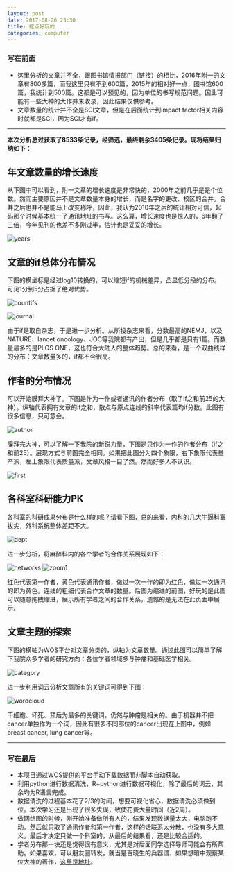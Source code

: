 ```yaml
---
layout: post
date: 2017-08-26 23:30
title: 挖点好玩的
categories: computer
---
```

### 写在前面

- 这里分析的文章并不全，跟图书馆情报部门（[链接](http://202.116.65.75/c/portal/layout?p_l_id=PUB.1001.453)）的相比，2016年附一的文章有800多篇，而我这里只有不到600篇，2015年的相对好一点，图书馆600篇，我统计到500篇。这都是可以预见的，因为单位的书写规范问题。因此可能有一些大神的大作并未收录，因此结果仅供参考。
- 文章数量的统计并不全是SCI文章，但是在后面统计到impact factor相关内容时就都是SCI，因为SCI才有if。

---

**本次分析总过获取了8533条记录，经筛选，最终剩余3405条记录。现将结果归纳如下：**

## 年文章数量的增长速度

从下图中可以看到，附一文章的增长速度是非常快的，2000年之前几乎是是个位数。然而主要原因并不是文章数量本身的增长，而是名字的更改、校区的合并。合并之后也并不是能马上改变称呼，因此，我认为2010年之后的统计相对可信，起码那个时候基本统一了通讯地址的书写。这么算，增长速度也是惊人的，6年翻了三倍，今年见刊的也差不多刚过半，估计也是妥妥的增长。

![years](http://ocmk8pdgu.bkt.clouddn.com/c1d0f8192a6439f693d408efee4d2395.png)

## 文章的if总体分布情况

下图的横坐标是经过log10转换的，可以缩短if的机械差异，凸显低分段的分布。可见1分到5分占据了绝对优势。

![countifs](http://ocmk8pdgu.bkt.clouddn.com/efb46605b381e367d23372ebebcd3caa.png)

![journal](http://ocmk8pdgu.bkt.clouddn.com/142b336ad8c278feb33f6e6863ea2d90.png)

由于if是取自杂志，于是进一步分析。从所投杂志来看，分数最高的NEMJ，以及NATURE、lancet oncology、JOC等我院都有产出，但是几乎都是只有1篇。而数量最多的是PLOS ONE，这也符合大陆人的整体趋势。总的来看，是一个双曲线样的分布：文章数量多的，if都不会很高。

## 作者的分布情况

可以开始膜拜大神了。下图是作为一作或者通讯的作者分布（取了if之和前25的大神）。纵轴代表拥有文章的if之和，散点与原点连线的斜率代表篇均if分数。此图有很多信息，只可意会。

![author](http://ocmk8pdgu.bkt.clouddn.com/c78c2ad4868c71aeb0ee624558c89d8d.png)

膜拜完大神，可以了解一下我院的新锐力量，下图是只作为一作的作者分布（if之和前25）。展现方式与前图完全相同。如果把此图分为四个象限，右下象限代表量产派，左上象限代表质量派，文章风格一目了然。然而好多人不认识。

![first](http://ocmk8pdgu.bkt.clouddn.com/e8da38a7c98de7a745bb2dbf5ca11b78.png)

## 各科室科研能力PK

各科室的科研成果分布是什么样的呢？请看下图，总的来看，内科的几大牛逼科室拔尖，外科系统整体差距不大。

![dept](http://ocmk8pdgu.bkt.clouddn.com/f946fb11e853bb9bdb25d96ddf4ba785.png)

进一步分析，将麻醉科内的各个学者的合作关系展现如下：

![networks](http://ocmk8pdgu.bkt.clouddn.com/29d7fa499cf65e8b401653415e678405.png)
![zoom1](http://ocmk8pdgu.bkt.clouddn.com/2ed2c6be42dfa616e3899192648c7084.png)

红色代表第一作者，黄色代表通讯作者，做过一次一作的即为红色，做过一次通讯的即为黄色。连线的粗细代表合作文章的数量。后图为缩进的前图，好玩的是此图可以随意拖拽缩进，展示所有学者之间的合作关系，遗憾的是无法在此页面中展示。

## 文章主题的探索

下图的横轴为WOS平台对文章分类的，纵轴为文章数量。通过此图可以简单了解下我院众多学者的研究方向：各位学者领域多与肿瘤和基础医学相关。

![category](http://ocmk8pdgu.bkt.clouddn.com/41121af39ababfb76c313238bfb98fb2.png)

进一步利用词云分析文章所有的关键词可得到下图：

![wordcloud](http://ocmk8pdgu.bkt.clouddn.com/74503a5a2685672f35636829c4bbe7b0.png)

干细胞、坏死、预后为最多的关键词，仍然与肿瘤是相关的。由于机器并不把 cancer单独作为一个词，因此有很多不同部位的cancer出现在上图中，例如breast cancer, lung cancer等。

---
### 写在最后
- 本项目通过WOS提供的平台手动下载数据而非脚本自动获取。
- 利用python进行数据清洗，R+python进行数据可视化，除了最后的词云，其余均为R语言完成。
- 数据清洗的过程基本花了2/3的时间，想要可视化省心，数据清洗必须做到位。本次学习还是出现了很多失误，致使花费大量时间（近2周）。
- 做网络图的时候，刚开始准备做所有人的，结果发现数据量太大，电脑跑不动。然后就只取了通讯作者和第一作者，这样的话联系太分散，也没有多大意义。最后才决定只做一个科室的，从最后的结果看，还是比较合适的。
- 学者分布那一块还是觉得很有意义，尤其是对后面同学选择导师可能会有所帮助。如果喜欢，可以朋友圈转发，就当是百晓生的兵器谱，如果想暗中观察某位大神的著作，[这里是地址](https://gscfwid.github.io/search.html)。

